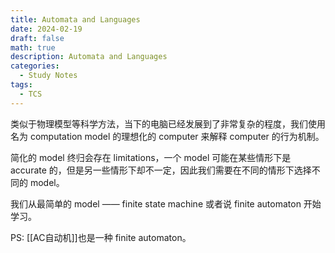 ```yaml
---
title: Automata and Languages
date: 2024-02-19
draft: false
math: true
description: Automata and Languages
categories:
  - Study Notes
tags:
  - TCS
---
```

类似于物理模型等科学方法，当下的电脑已经发展到了非常复杂的程度，我们使用名为 computation model 的理想化的 computer 来解释 computer 的行为机制。

简化的 model 终归会存在 limitations，一个 model 可能在某些情形下是 accurate 的，但是另一些情形下却不一定，因此我们需要在不同的情形下选择不同的 model。

我们从最简单的 model —— finite state machine 或者说 finite automaton 开始学习。

PS: [[AC自动机]]也是一种 finite automaton。
